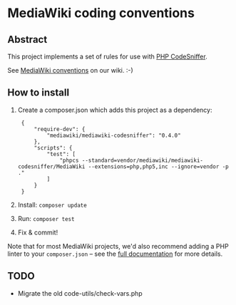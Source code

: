 # MediaWiki coding conventions #

## Abstract ##
This project implements a set of rules for use with [PHP CodeSniffer](https://pear.php.net/package/PHP_CodeSniffer).

See [MediaWiki conventions](https://www.mediawiki.org/wiki/Manual:Coding_conventions/PHP) on our wiki. :-)


## How to install ##
1. Create a composer.json which adds this project as a dependency:

		{
			"require-dev": {
				"mediawiki/mediawiki-codesniffer": "0.4.0"
			},
			"scripts": {
				"test": [
					"phpcs --standard=vendor/mediawiki/mediawiki-codesniffer/MediaWiki --extensions=php,php5,inc --ignore=vendor -p ."
				]
			}
		}

2. Install: `composer update`

3. Run: `composer test`

4. Fix & commit!

Note that for most MediaWiki projects, we'd also recommend adding a PHP linter to your `composer.json` – see the [full documentation](https://www.mediawiki.org/wiki/Continuous_integration/Entry_points#PHP) for more details.


## TODO ##
* Migrate the old code-utils/check-vars.php
